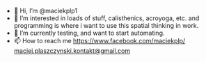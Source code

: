 - 👋 Hi, I’m @maciekplp1
- 👀 I’m interested in loads of stuff, calisthenics, acroyoga, etc. and programming is where i want to use this spatial thinking in work.
- 🌱 I’m currently testing, and want to start automating.
- 📫 How to reach me https://www.facebook.com/maciekplp/
                      maciej.plaszczynski.kontakt@gmail.com

